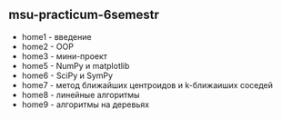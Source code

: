 ## msu-practicum-6semestr

* home1 - введение
* home2 - OOP
* home3 - мини-проект
* home5 - NumPy и matplotlib
* home6 - SciPy и SymPy
* home7 - метод ближайших центроидов и k-ближаиших соседей
* home8 - линейные алгоритмы
* home9 - алгоритмы на деревьях
